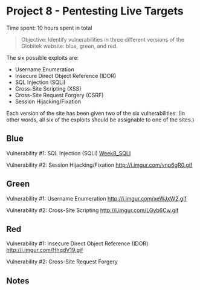 # Project 8 - Pentesting Live Targets

Time spent: 10 hours spent in total

> Objective: Identify vulnerabilities in three different versions of the Globitek website: blue, green, and red.

The six possible exploits are:
* Username Enumeration
* Insecure Direct Object Reference (IDOR)
* SQL Injection (SQLi)
* Cross-Site Scripting (XSS)
* Cross-Site Request Forgery (CSRF)
* Session Hijacking/Fixation

Each version of the site has been given two of the six vulnerabilities. (In other words, all six of the exploits should be assignable to one of the sites.)

## Blue

Vulnerability #1: SQL Injection (SQLi)
[Week8_SQLI](http://i.imgur.com/iBXaxoC.gif?1)

Vulnerability #2: Session Hijacking/Fixation
http://i.imgur.com/vnp6gR0.gif

## Green

Vulnerability #1: Username Enumeration
http://i.imgur.com/xeWJxW2.gif

Vulnerability #2: Cross-Site Scripting
http://i.imgur.com/LGyb6Cw.gif

## Red

Vulnerability #1: Insecure Direct Object Reference (IDOR)
http://i.imgur.com/HhqdV19.gif

Vulnerability #2: Cross-Site Request Forgery


## Notes


